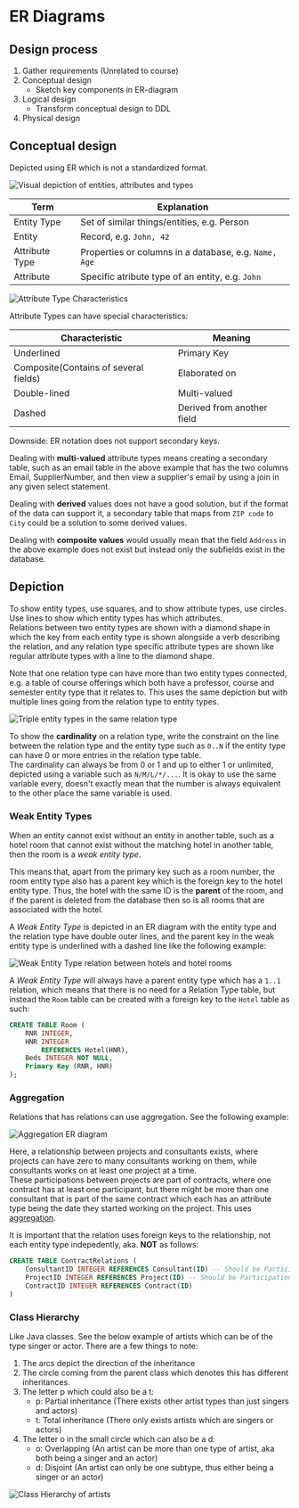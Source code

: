 # ER Diagrams

## Design process

1. Gather requirements (Unrelated to course)
1. Conceptual design
    - Sketch key components in ER-diagram
1. Logical design
    - Transform conceptual design to DDL
1. Physical design

## Conceptual design

Depicted using ER which is not a standardized format.

![Visual depiction of entities, attributes and types](Assets/EntitiesAttributes.png)

Term|Explanation
--|--
Entity Type|Set of similar things/entities, e.g. Person
Entity|Record, e.g. `John, 42`
Attribute Type|Properties or columns in a database, e.g. `Name, Age`
Attribute|Specific atribute type of an entity, e.g. `John`

![Attribute Type Characteristics](Assets/AttributeCharacteristics.png)

Attribute Types can have special characteristics:

Characteristic|Meaning
--|--
Underlined|Primary Key
Composite(Contains of several fields)|Elaborated on
Double-lined|Multi-valued
Dashed|Derived from another field

Downside: ER notation does not support secondary keys.

Dealing with **multi-valued** attribute types means creating a secondary table, such as an email table in the above example that has the two columns Email, SupplierNumber, and then view a supplier's email by using a join in any given select statement.

Dealing with **derived** values does not have a good solution, but if the format of the data can support it, a secondary table that maps from `ZIP code` to `City` could be a solution to some derived values.

Dealing with **composite values** would usually mean that the field `Address` in the above example does not exist but instead only the subfields exist in the database.

## Depiction

To show entity types, use squares, and to show attribute types, use circles. Use lines to show which entity types has which attributes.  
Relations between two entity types are shown with a diamond shape in which the key from each entity type is shown alongside a verb describing the relation, and any relation type specific attribute types are shown like regular attribute types with a line to the diamond shape.

Note that one relation type can have more than two entity types connected, e.g. a table of course offerings which both have a professor, course and semester entity type that it relates to. This uses the same depiction but with multiple lines going from the relation type to entity types.

![Triple entity types in the same relation type](Assets/TripleRelation.png)

To show the **cardinality** on a relation type, write the constraint on the line between the relation type and the entity type such as `0..N` if the entity type can have 0 or more entries in the relation type table.  
The cardinality can always be from 0 or 1 and up to either 1 or unlimited, depicted using a variable such as `N/M/L/*/...`. It is okay to use the same variable every, doesn't exactly mean that the number is always equivalent to the other place the same variable is used.

### Weak Entity Types

When an entity cannot exist without an entity in another table, such as a hotel room that cannot exist without the matching hotel in another table, then the room is a *weak entity type*.

This means that, apart from the primary key such as a room number, the room entity type also has a parent key which is the foreign key to the hotel entity type. Thus, the hotel with the same ID is the **parent** of the room, and if the parent is deleted from the database then so is all rooms that are associated with the hotel.

A *Weak Entity Type* is depicted in an ER diagram with the entity type and the relation type have double outer lines, and the parent key in the weak entity type is underlined with a dashed line like the following example:

![Weak Entity Type relation between hotels and hotel rooms](Assets/WeakEntityType.png)

A *Weak Entity Type* will always have a parent entity type which has a `1..1` relation, which means that there is no need for a Relation Type table, but instead the `Room` table can be created with a foreign key to the `Hotel` table as such:

```sql
CREATE TABLE Room (
    RNR INTEGER,
    HNR INTEGER
        REFERENCES Hotel(HNR),
    Beds INTEGER NOT NULL,
    Primary Key (RNR, HNR)
);
```

### Aggregation

Relations that has relations can use aggregation. See the following example:

![Aggregation ER diagram](Assets/AggregationER.png)

Here, a relationship between projects and consultants exists, where projects can have zero to many consultants working on them, while consultants works on at least one project at a time.  
These participations between projects are part of contracts, where one contract has at least one participant, but there might be more than one consultant that is part of the same contract which each has an attribute type being the date they started working on the project. This uses [aggregation](Aggregation).

It is important that the relation uses foreign keys to the relationship, not each entity type indepedently, aka. **NOT** as follows:

```sql
CREATE TABLE ContractRelations (
    ConsultantID INTEGER REFERENCES Consultant(ID) -- Should be Participation(ConsultantID)
    ProjectID INTEGER REFERENCES Project(ID) -- Should be Participation(ProjectID)
    ContractID INTEGER REFERENCES Contract(ID)
)
```

### Class Hierarchy

Like Java classes. See the below example of artists which can be of the type singer or actor. There are a few things to note:

1. The arcs depict the direction of the inheritance
1. The circle coming from the parent class which denotes this has different inheritances.
1. The letter p which could also be a t:
    - p: Partial inheritance (There exists other artist types than just singers and actors)
    - t: Total inheritance (There only exists artists which are singers or actors)
1. The letter o in the small circle which can also be a d:
    - o: Overlapping (An artist can be more than one type of artist, aka both being a singer and an actor)
    - d: Disjoint (An artist can only be one subtype, thus either being a singer or an actor)

![Class Hierarchy of artists](Assets/ClassHierarchy.png)

